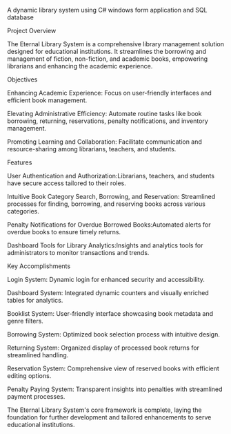 A dynamic library system using C# windows form application and SQL database

Project Overview

The Eternal Library System is a comprehensive library management solution designed for educational institutions. It streamlines the borrowing and management of fiction, non-fiction, and academic books, empowering librarians and enhancing the academic experience.

Objectives

Enhancing Academic Experience: Focus on user-friendly interfaces and efficient book management.

Elevating Administrative Efficiency: Automate routine tasks like book borrowing, returning, reservations, penalty notifications, and inventory management.

Promoting Learning and Collaboration: Facilitate communication and resource-sharing among librarians, teachers, and students.

Features

User Authentication and Authorization:Librarians, teachers, and students have secure access tailored to their roles.

Intuitive Book Category Search, Borrowing, and Reservation: Streamlined processes for finding, borrowing, and reserving books across various categories.

Penalty Notifications for Overdue Borrowed Books:Automated alerts for overdue books to ensure timely returns.

Dashboard Tools for Library Analytics:Insights and analytics tools for administrators to monitor transactions and trends.

Key Accomplishments

Login System: Dynamic login for enhanced security and accessibility.

Dashboard System: Integrated dynamic counters and visually enriched tables for analytics.

Booklist System: User-friendly interface showcasing book metadata and genre filters.

Borrowing System: Optimized book selection process with intuitive design.

Returning System: Organized display of processed book returns for streamlined handling.

Reservation System: Comprehensive view of reserved books with efficient editing options.

Penalty Paying System: Transparent insights into penalties with streamlined payment processes.

The Eternal Library System's core framework is complete, laying the foundation for further development and tailored enhancements to serve educational institutions.

